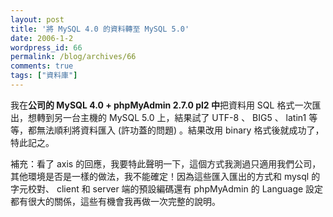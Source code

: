 ```yaml
---
layout: post
title: '將 MySQL 4.0 的資料轉至 MySQL 5.0'
date: 2006-1-2
wordpress_id: 66
permalink: /blog/archives/66
comments: true
tags: ["資料庫"]
---
```


我在<strong>公司的 MySQL 4.0 + phpMyAdmin 2.7.0 pl2 中</strong>把資料用 SQL 格式一次匯出，想轉到另一台主機的 MySQL 5.0 上，結果試了 UTF-8 、 BIG5 、 latin1 等等，都無法順利將資料匯入 (許功蓋的問題) 。結果改用 binary 格式後就成功了，特此記之。

補充：看了 axis  的回應，我要特此聲明一下，這個方式我測過只適用我們公司，其他環境是否是一樣的做法，我不能確定！因為這些匯入匯出的方式和 mysql 的字元校對、 client 和 server 端的預設編碼還有 phpMyAdmin 的 Language 設定都有很大的關係，這些有機會我再做一次完整的說明。
